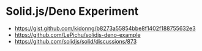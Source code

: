 # Solid.js/Deno Experiment

* https://gist.github.com/kidonng/b8273a55854bbe8f1402f188755632e3
* https://github.com/LePichu/solidjs-deno-example
* https://github.com/solidjs/solid/discussions/873

